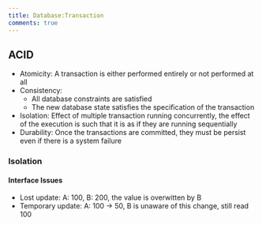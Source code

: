 ```yaml
---
title: Database:Transaction
comments: true
---
```


## ACID

- Atomicity: A transaction is either performed entirely or not performed at all
- Consistency: 
    - All database constraints are satisfied
    - The new database state satisfies the specification of the transaction
- Isolation: Effect of multiple transaction running concurrently, the effect of the execution is such that it is as if they are running sequentially
- Durability: Once the transactions are committed, they must be persist even if there is a system failure

### Isolation

#### Interface Issues

- Lost update: A: 100, B: 200, the value is overwitten by B
- Temporary update: A: 100 -> 50, B is unaware of this change, still read 100